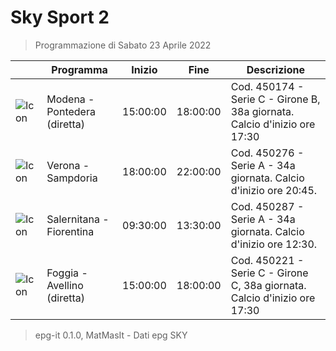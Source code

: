 # Sky Sport 2
> Programmazione di Sabato 23 Aprile 2022

||Programma|Inizio|Fine|Descrizione|
|---|---|---|---|---|
|![Icon](https://guidatv.sky.it/uuid/d22fb05e-ed98-4af1-8c20-b555bf5c5a40/cover?md5ChecksumParam=782d1b2d518e84aaa0fa5cfc56be3483)|Modena - Pontedera (diretta)|15:00:00|18:00:00|Cod. 450174 - Serie C - Girone B, 38a giornata. Calcio d&#039;inizio ore 17:30
|![Icon](https://guidatv.sky.it/uuid/611b62f9-9eb5-4194-bf32-f00408d04b29/cover?md5ChecksumParam=71f94b8e0267010777e27d5ebf2f97c4)|Verona - Sampdoria|18:00:00|22:00:00|Cod. 450276 - Serie A - 34a giornata. Calcio d&#039;inizio ore 20:45.
|![Icon](https://guidatv.sky.it/uuid/27dd01ad-f67d-4ca4-90c6-f87d067ec7b8/cover?md5ChecksumParam=db6336f0c1db8660f2df8e064a2a0de6)|Salernitana - Fiorentina|09:30:00|13:30:00|Cod. 450287 - Serie A - 34a giornata. Calcio d&#039;inizio ore 12:30.
|![Icon](https://guidatv.sky.it/uuid/465b3fd5-c234-4917-af17-835497f471a2/cover?md5ChecksumParam=fa30ae0a471e022ad4c78aa7a37dab63)|Foggia - Avellino (diretta)|15:00:00|18:00:00|Cod. 450221 - Serie C - Girone C, 38a giornata. Calcio d&#039;inizio ore 17:30



 > epg-it 0.1.0, MatMasIt - Dati epg SKY